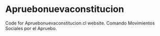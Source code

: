# Apruebonuevaconstitucion

Code for Apruebonuevaconstitucion.cl website.
Comando Movimientos Sociales por el Apruebo.
